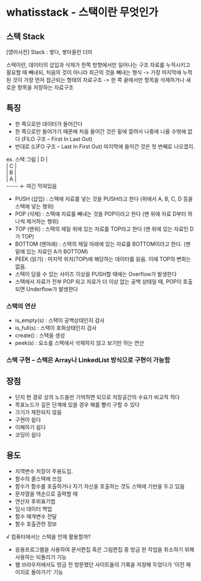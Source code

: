 # whatisstack - 스택이란 무엇인가

## 스택 Stack
[영어사전] Stack : 쌓다, 쌓아올린 더미

스택이란, 데이터의 삽입과 삭제가 한쪽 방향에서만 일어나는 구조
자료를 누적시키고 필요할 때 빼내되, 처음의 것이 아니라 최근의 것을 빼내는 형식
-> 가장 마지막에 누적된 것이 가장 먼저 접근되는 형태의 자료구조
-> 한 쪽 끝에서만 항목을 삭제하거나 새로운 항목을 저장하는 자료구조


## 특징
- 한 쪽으로만 데이터가 들어간다
- 한 쪽으로만 들어가기 때문에 처음 들어간 것은 밑에 깔려서 나중에 나올 수밖에 없다 (FILO 구조 – First In Last Out)
- 반대로 (LIFO 구조 – Last In First Out) 마지막에 들어간 것은 첫 번째로 나오겠지.

ex. 스택 그림
| D |  
| C |  
| B |  
| A |  
----- ← 여긴 막혀있음

- PUSH (삽입) : 스택에 자료를 넣는 것을 PUSH라고 한다 (위에서 A, B, C, D 등을 스택에 넣는 행위)
- POP (삭제) : 스택에 자료를 빼내는 것을 POP이라고 한다 (맨 위에 자료 D부터 하나씩 제거하는 행위)
- TOP (맨위) : 스택의 제일 위에 있는 자료를 TOP라고 한다 (맨 위에 있는 자료인 D가 TOP)
- BOTTOM (맨아래) : 스택의 제일 아래에 있는 자료를 BOTTOM이라고 한다. (맨 밑에 있는 자료인 A가 BOTTOM)
- PEEK (읽기) : 마지막 위치(TOP)에 해당하는 데이터를 읽음. 이때 TOP의 변화는 없음.
- 스택이 담을 수 있는 사이즈 이상을 PUSH할 때에는 Overflow가 발생한다
- 스택에서 자료가 전부 POP 되고 자료가 더 이상 없는 공백 상태일 때, POP이 호출되면 Underflow가 발생한다

### 스택의 연산
- is_empty(s) : 스택이 공백상태인지 검사
- is_full(s) : 스택이 포화상태인지 검사
- create() : 스택을 생성
- peek(s) : 요소를 스택에서 삭제하지 않고 보기만 하는 연산

### 스택 구현 – 스택은 Array나 LinkedList 방식으로 구현이 가능함

## 장점
- 단지 현 경로 상의 노드들만 기억하면 되므로 저장공간의 수요가 비교적 적다
- 목표노드가 깊은 단계에 있을 경우 해를 빨리 구할 수 있다
- 크기가 제한되지 않음
- 구현이 쉽다
- 이해하기 쉽다
- 코딩이 쉽다

## 용도
- 지역변수 저장이 주용도임.
- 함수의 콜스택에 쓰임
- 함수가 함수를 호출하거나 자기 자신을 호출하는 것도 스택에 기반을 두고 있음
- 문자열을 역순으로 출력할 때
- 연산자 후위표기법
- 임시 데이터 백업
- 함수 매개변수 전달
- 함수 호출관련 정보

√ 컴퓨터에서는 스택을 언제 활용할까?
- 응용프로그램을 사용하여 문서편집 혹은 그림편집 중 방금 한 작업을 취소하기 위해 사용하는 되돌리기 기능
- 웹 브라우저에서도 방금 전 방문했던 사이트들의 기록을 저장해 두었다가 ‘이전 페이지로 돌아가기’ 기능
